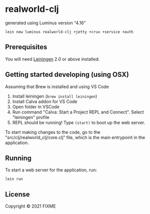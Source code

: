 # realworld-clj

generated using Luminus version "4.16"

`lein new luminus realworld-clj +jetty +crux +service +auth`


## Prerequisites

You will need [Leiningen][1] 2.0 or above installed.

[1]: https://github.com/technomancy/leiningen

## Getting started developing (using OSX)

Assuming that Brew is installed and using VS Code

1. Install leiningen (`brew install leiningen`)
2. Install Calva addon for VS Code
3. Open folder in VSCode
4. Run command "Calva: Start a Project REPL and Connect". Select "leiningen" profile
5. REPL should be running! Type `(start)` to boot up the web server.

To start making changes to the code, go to the "src/clj/realworld_clj/core.clj" file, which is the main entrypoint in the application.

## Running

To start a web server for the application, run:

    lein run 

## License

Copyright © 2021 FIXME
